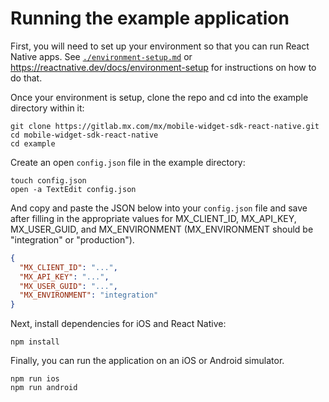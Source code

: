 # Running the example application

First, you will need to set up your environment so that you can run React
Native apps. See [`./environment-setup.md`](./environment-setup.md) or
https://reactnative.dev/docs/environment-setup for instructions on how to do
that.

Once your environment is setup, clone the repo and cd into the example
directory within it:

```
git clone https://gitlab.mx.com/mx/mobile-widget-sdk-react-native.git
cd mobile-widget-sdk-react-native
cd example
```

Create an open `config.json` file in the example directory:

```
touch config.json
open -a TextEdit config.json
```

And copy and paste the JSON below into your `config.json` file and save after
filling in the appropriate values for MX_CLIENT_ID, MX_API_KEY, MX_USER_GUID,
and MX_ENVIRONMENT (MX_ENVIRONMENT should be "integration" or "production").

```json
{
  "MX_CLIENT_ID": "...",
  "MX_API_KEY": "...",
  "MX_USER_GUID": "...",
  "MX_ENVIRONMENT": "integration"
}
```

Next, install dependencies for iOS and React Native:

```
npm install
```

Finally, you can run the application on an iOS or Android simulator.

```
npm run ios
npm run android
```
